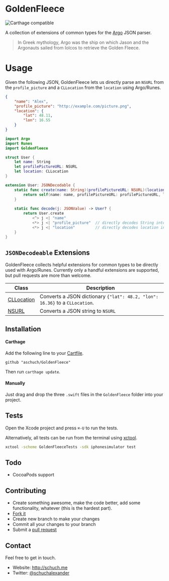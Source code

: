 # GoldenFleece

![Carthage compatible](https://img.shields.io/badge/Carthage-compatible-4BC51D.svg?style=flat)

A collection of extensions of common types for the [Argo](https://github.com/thoughtbot/Argo) JSON parser.

> In Greek mythology, Argo was the ship on which Jason and the Argonauts sailed from Iolcos to retrieve the Golden Fleece.

# Usage

Given the following JSON, GoldenFleece lets us directly parse an `NSURL` from the `profile_picture` and a `CLLocation` from the `location` using Argo/Runes. 

```json
{
	"name": "Alex",
	"profile_picture": "http://example.com/picture.png",
	"location": {
		"lat": 48.11,
		"lon": 16.55
	}
}
```

```swift
import Argo
import Runes
import GoldenFleece

struct User {
    let name: String
    let profilePictureURL: NSURL
    let location: CLLocation
}

extension User: JSONDecodable {
    static func create(name: String)(profilePictureURL: NSURL)(location: CLLocation) -> User {
        return self(name: name, profilePictureURL: profilePictureURL, location: location)
    }
    
    static func decode(j: JSONValue) -> User? {
        return User.create
            <^> j <| "name"
            <*> j <| "profile_picture"	// directly decodes String into NSURL
            <*> j <| "location"			// directly decodes location into CLLocation
    }
}
```

## `JSONDecodeable` Extensions

GoldenFleece collects helpful extensions for common types to be directly used with Argo/Runes. Currently only a handful extensions are supported, but pull requests are more than welcome.

| Class											| Description 						|
|----											|----								|
| [CLLocation](Argonaut/CLLocation+Argo.swift) 	| Converts a JSON dictionary `{"lat": 48.2, "lon": 16.36}` to a `CLLocation`. |
| [NSURL](Argonaut/NSURL+Argo.swift) 			| Converts a JSON string to `NSURL` |

## Installation

#### Carthage

Add the following line to your [Cartfile](https://github.com/Carthage/Carthage/blob/master/Documentation/Artifacts.md#cartfile).

```
github "aschuch/GoldenFleece"
```

Then run `carthage update`.

#### Manually

Just drag and drop the three `.swift` files in the `GoldenFleece` folder into your project.

## Tests

Open the Xcode project and press `⌘-U` to run the tests.

Alternatively, all tests can be run from the terminal using [xctool](https://github.com/facebook/xctool).

```bash
xctool -scheme GoldenFleeceTests -sdk iphonesimulator test
```

## Todo

* CocoaPods support

## Contributing

* Create something awesome, make the code better, add some functionality,
  whatever (this is the hardest part).
* [Fork it](http://help.github.com/forking/)
* Create new branch to make your changes
* Commit all your changes to your branch
* Submit a [pull request](http://help.github.com/pull-requests/)


## Contact

Feel free to get in touch.

* Website: <http://schuch.me>
* Twitter: [@schuchalexander](http://twitter.com/schuchalexander)
